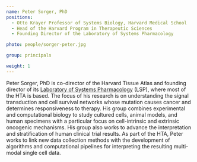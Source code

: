 ```yaml
---
name: Peter Sorger, PhD
positions:
  - Otto Krayer Professor of Systems Biology, Harvard Medical School
  - Head of the Harvard Program in Therapeutic Sciences
  - Founding Director of the Laboratory of Systems Pharmacology

photo: people/sorger-peter.jpg

group: principals

weight: 1
---
```


Peter Sorger, PhD is co-director of the Harvard Tissue Atlas and founding director of its [Laboratory of Systems Pharmacology](https://labsyspharm.org/) (LSP), where most of the HTA is based. The focus of his research is on understanding the signal transduction and cell survival networks whose mutation causes cancer and determines responsiveness to therapy. His group combines experimental and computational biology to study cultured cells, animal models, and human specimens with a particular focus on cell-intrinsic and extrinsic oncogenic mechanisms. His group also works to advance the interpretation and stratification of human clinical trial results. As part of the HTA, Peter works to link new data collection methods with the development of algorithms and computational pipelines for interpreting the resulting multi-modal single cell data.

